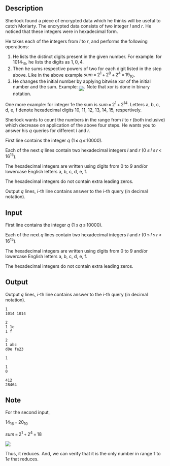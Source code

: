 ## Description

<div><p>Sherlock found a piece of encrypted data which he thinks will be useful to catch Moriarty. The encrypted data consists of two integer <span class="tex-span"><i>l</i></span> and <span class="tex-span"><i>r</i></span>. He noticed that these integers were in hexadecimal form.</p><p>He takes each of the integers from <span class="tex-span"><i>l</i></span> to <span class="tex-span"><i>r</i></span>, and performs the following operations:</p><ol><li> He lists the distinct digits present in the given number. For example: for <span class="tex-span">1014<sub class="lower-index">16</sub></span>, he lists the digits as <span class="tex-span">1, 0, 4</span>. </li><li> Then he sums respective powers of two for each digit listed in the step above. Like in the above example <span class="tex-span"><i>sum</i> = 2<sup class="upper-index">1</sup> + 2<sup class="upper-index">0</sup> + 2<sup class="upper-index">4</sup> = 19<sub class="lower-index">10</sub></span>. </li><li> He changes the initial number by applying bitwise <span class="tex-font-style-tt">xor</span> of the initial number and the sum. Example: <img align="middle" class="tex-formula" src="file://S4HwnQx5.png" style="max-width: 100.0%;max-height: 100.0%;">. Note that <span class="tex-font-style-tt">xor</span> is done in binary notation. </li></ol><p>One more example: for integer <span class="tex-font-style-tt">1e</span> the sum is <span class="tex-span"><i>sum</i> = 2<sup class="upper-index">1</sup> + 2<sup class="upper-index">14</sup></span>. Letters <span class="tex-font-style-tt">a</span>, <span class="tex-font-style-tt">b</span>, <span class="tex-font-style-tt">c</span>, <span class="tex-font-style-tt">d</span>, <span class="tex-font-style-tt">e</span>, <span class="tex-font-style-tt">f</span> denote hexadecimal digits <span class="tex-span">10</span>, <span class="tex-span">11</span>, <span class="tex-span">12</span>, <span class="tex-span">13</span>, <span class="tex-span">14</span>, <span class="tex-span">15</span>, respertively.</p><p>Sherlock wants to count the numbers in the range from <span class="tex-span"><i>l</i></span> to <span class="tex-span"><i>r</i></span> (both inclusive) which decrease on application of the above four steps. He wants you to answer his <span class="tex-span"><i>q</i></span> queries for different <span class="tex-span"><i>l</i></span> and <span class="tex-span"><i>r</i></span>.</p></div><div class="input-specification"><p>First line contains the integer <span class="tex-span"><i>q</i></span> (<span class="tex-span">1 ≤ <i>q</i> ≤ 10000</span>).</p><p>Each of the next <span class="tex-span"><i>q</i></span> lines contain two hexadecimal integers <span class="tex-span"><i>l</i></span> and <span class="tex-span"><i>r</i></span> (<span class="tex-span">0 ≤ <i>l</i> ≤ <i>r</i> &lt; 16<sup class="upper-index">15</sup></span>).</p><p>The hexadecimal integers are written using digits from <span class="tex-span">0</span> to <span class="tex-span">9</span> and/or lowercase English letters <span class="tex-font-style-tt">a</span>, <span class="tex-font-style-tt">b</span>, <span class="tex-font-style-tt">c</span>, <span class="tex-font-style-tt">d</span>, <span class="tex-font-style-tt">e</span>, <span class="tex-font-style-tt">f</span>.</p><p>The hexadecimal integers do not contain extra leading zeros.</p></div><div class="output-specification"><p>Output <span class="tex-span"><i>q</i></span> lines, <span class="tex-span"><i>i</i></span>-th line contains answer to the <span class="tex-span"><i>i</i></span>-th query (in decimal notation).</p></div>

## Input

<p>First line contains the integer <span class="tex-span"><i>q</i></span> (<span class="tex-span">1 ≤ <i>q</i> ≤ 10000</span>).</p><p>Each of the next <span class="tex-span"><i>q</i></span> lines contain two hexadecimal integers <span class="tex-span"><i>l</i></span> and <span class="tex-span"><i>r</i></span> (<span class="tex-span">0 ≤ <i>l</i> ≤ <i>r</i> &lt; 16<sup class="upper-index">15</sup></span>).</p><p>The hexadecimal integers are written using digits from <span class="tex-span">0</span> to <span class="tex-span">9</span> and/or lowercase English letters <span class="tex-font-style-tt">a</span>, <span class="tex-font-style-tt">b</span>, <span class="tex-font-style-tt">c</span>, <span class="tex-font-style-tt">d</span>, <span class="tex-font-style-tt">e</span>, <span class="tex-font-style-tt">f</span>.</p><p>The hexadecimal integers do not contain extra leading zeros.</p>

## Output

<p>Output <span class="tex-span"><i>q</i></span> lines, <span class="tex-span"><i>i</i></span>-th line contains answer to the <span class="tex-span"><i>i</i></span>-th query (in decimal notation).</p>





```input1
1
1014 1014

```




```input2
2
1 1e
1 f

```




```input3
2
1 abc
d0e fe23

```




```output1
1

```




```output2
1
0

```




```output3
412
28464

```



## Note

<p>For the second input,</p><p><span class="tex-span">14<sub class="lower-index">16</sub> = 20<sub class="lower-index">10</sub></span></p><p><span class="tex-span"><i>sum</i> = 2<sup class="upper-index">1</sup> + 2<sup class="upper-index">4</sup> = 18</span> </p><p><img align="middle" class="tex-formula" src="file://D4pxKYBi.png" style="max-width: 100.0%;max-height: 100.0%;"> </p><p>Thus, it reduces. And, we can verify that it is the only number in range <span class="tex-span">1</span> to <span class="tex-span">1<i>e</i></span> that reduces.</p>
